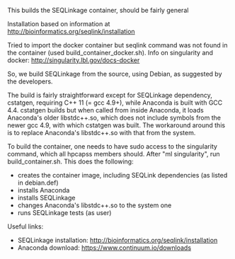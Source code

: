 This builds the SEQLinkage container, should be fairly general

Installation based on information at http://bioinformatics.org/seqlink/installation

Tried to import the docker container but seqlink command was not found in the
container (used build_container_docker.sh).  Info on singularity and docker:
http://singularity.lbl.gov/docs-docker

So, we build SEQLinkage from the source, using Debian, as suggested by the
developers.

The build is fairly straightforward except for SEQLinkage dependency,
cstatgen, requiring C++ 11 (= gcc 4.9+), while Anaconda is built with GCC 4.4.
cstatgen builds but when called from inside Anaconda, it loads Anaconda's
older libstdc++.so, which does not include symbols from the newer gcc 4.9,
with which cstatgen was built. The workaround around this is to replace
Anaconda's libstdc++.so with that from the system.

To build the container, one needs to have sudo access to the singularity command, which all hpcapss members should.
After "ml singularity", run build_container.sh. This does the following:
- creates the container image, including SEQLink dependencies (as listed in debian.def)
- installs Anaconda
- installs SEQLinkage
- changes Anaconda's libstdc++.so to the system one
- runs SEQLinkage tests (as user)

Useful links:
- SEQLinkage installation: http://bioinformatics.org/seqlink/installation
- Anaconda download: https://www.continuum.io/downloads
